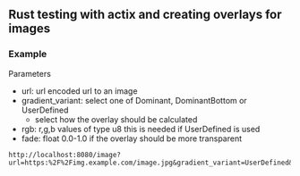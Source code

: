 ## Rust testing with actix and creating overlays for images

### Example

Parameters

- url: url encoded url to an image
- gradient_variant: select one of Dominant, DominantBottom or UserDefined
  - select how the overlay should be calculated
- rgb: r,g,b values of type u8 this is needed if UserDefined is used
- fade: float 0.0-1.0 if the overlay should be more transparent

```
http://localhost:8080/image?url=https:%2F%2Fimg.example.com/image.jpg&gradient_variant=UserDefined&rgb=50,50,150
```
